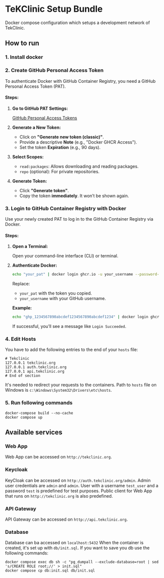 # TeKClinic Setup Bundle

Docker compose configuration which setups a development network of TekClinic.

## How to run

### 1. Install docker

### 2. Create GitHub Personal Access Token

To authenticate Docker with GitHub Container Registry, you need a GitHub Personal Access Token (PAT).

#### Steps:

1. **Go to GitHub PAT Settings:**

   [GitHub Personal Access Tokens](https://github.com/settings/tokens)

2. **Generate a New Token:**

   - Click on **"Generate new token (classic)"**.
   - Provide a descriptive **Note** (e.g., "Docker GHCR Access").
   - Set the token **Expiration** (e.g., 90 days).

3. **Select Scopes:**

   - `read:packages`: Allows downloading and reading packages.
   - `repo` (optional): For private repositories.

4. **Generate Token:**

   - Click **"Generate token"**.
   - Copy the token **immediately**. It won’t be shown again.

### 3. Login to GitHub Container Registry with Docker

Use your newly created PAT to log in to the GitHub Container Registry via Docker.

#### Steps:

1. **Open a Terminal:**

   Open your command-line interface (CLI) or terminal.

2. **Authenticate Docker:**

   ```bash
   echo "your_pat" | docker login ghcr.io -u your_username --password-stdin
   ```

   Replace:
   - `your_pat` with the token you copied.
   - `your_username` with your GitHub username.

   **Example:**

   ```bash
   echo "ghp_1234567890abcdef1234567890abcdef1234" | docker login ghcr.io -u octocat --password-stdin
   ```

   If successful, you’ll see a message like `Login Succeeded`.

### 4. Edit Hosts

You have to add the following entries to the end of your `hosts` file:
```
# Tekclinic
127.0.0.1 tekclinic.org
127.0.0.1 auth.tekclinic.org
127.0.0.1 api.tekclinic.org
# End of section
```

It's needed to redirect your requests to the containers.
Path to `hosts` file on Windows is `c:\Windows\System32\Drivers\etc\hosts`.

### 5. Run following commands

```
docker-compose build --no-cache
docker compose up
```

## Available services

### Web App
Web App can be accessed on `http://tekclinic.org`.

### Keycloak
KeyCloak can be accessed on `http://auth.tekclinic.org/admin`. Admin user credentials are `admin` and `admin`.
User with a username `test_user` and a password `test` is predefined for test purposes.
Public client for Web App that runs on `http://tekclinic.org` is also predefined.

### API Gateway
API Gateway can be accessed on `http://api.tekclinic.org`.

### Database
Database can ba accessed on `localhost:5432`
When the container is created, it's set up with `db/init.sql`. If you want to save you db use the following commands:
```
docker compose exec db sh -c "pg_dumpall --exclude-database=root | sed 's/CREATE ROLE root;//' > init.sql"
docker compose cp db:init.sql db/init.sql
```

